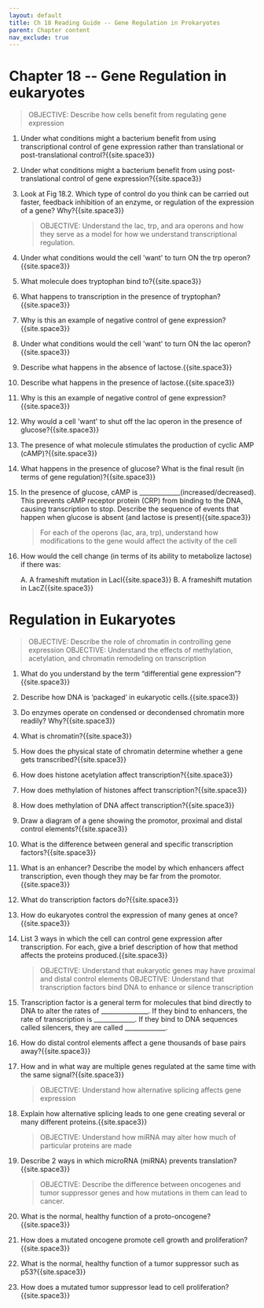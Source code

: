 ```yaml
---
layout: default
title: Ch 18 Reading Guide -- Gene Regulation in Prokaryotes
parent: Chapter content
nav_exclude: true
---
```



# Chapter 18 -- Gene Regulation in eukaryotes

> OBJECTIVE: Describe how cells benefit from regulating gene expression

1. Under what conditions might a bacterium benefit from using transcriptional control of gene expression rather than translational or post-translational control?{{site.space3}}
2. Under what conditions might a bacterium benefit from using post-translational control of gene expression?{{site.space3}}
3. Look at Fig 18.2. Which type of control do you think can be carried out faster, feedback inhibition of an enzyme, or regulation of the expression of a gene? Why?{{site.space3}}

    > OBJECTIVE: Understand the lac, trp, and ara operons and how they serve as a model for how we understand transcriptional regulation.

1. Under what conditions would the cell 'want' to turn ON the trp operon?{{site.space3}}
2. What molecule does tryptophan bind to?{{site.space3}}
3. What happens to transcription in the presence of tryptophan?{{site.space3}}
4. Why is this an example of negative control of gene expression?{{site.space3}}
5. Under what conditions would the cell 'want' to turn ON the lac operon?{{site.space3}}
6. Describe what happens in the absence of lactose.{{site.space3}}
7. Describe what happens in the presence of lactose.{{site.space3}}
8. Why is this an example of negative control of gene expression?{{site.space3}}
9. Why would a cell 'want' to shut off the lac operon in the presence of glucose?{{site.space3}}
10. The presence of what molecule stimulates the production of cyclic AMP (cAMP)?{{site.space3}}
11. What happens in the presence of glucose? What is the final result (in terms of gene regulation)?{{site.space3}}
12. In the presence of glucose, cAMP is _____________(increased/decreased). This prevents cAMP receptor protein (CRP) from binding to the DNA, causing transcription to stop. Describe the sequence of events that happen when glucose is absent (and lactose is present){{site.space3}}

    > For each of the operons (lac, ara, trp), understand how modifications to the gene would affect the activity of the cell

7. How would the cell change (in terms of its ability to metabolize lactose) if there was:

    A. A frameshift mutation in LacI{{site.space3}}
    B. A frameshift mutation in LacZ{{site.space3}}

# Regulation in Eukaryotes

> OBJECTIVE: Describe the role of chromatin in controlling gene expression
> OBJECTIVE: Understand the effects of methylation, acetylation, and chromatin remodeling on transcription

1. What do you understand by the term “differential gene expression”?{{site.space3}}
2. Describe how DNA is ‘packaged’ in eukaryotic cells.{{site.space3}}
3. Do enzymes operate on condensed or decondensed chromatin more readily? Why?{{site.space3}}
4. What is chromatin?{{site.space3}}
2. How does the physical state of chromatin determine whether a gene gets transcribed?{{site.space3}}
3. How does histone acetylation affect transcription?{{site.space3}}
4. How does methylation of histones affect transcription?{{site.space3}}
5. How does methylation of DNA affect transcription?{{site.space3}}
6. Draw a diagram of a gene showing the promotor, proximal and distal control elements?{{site.space3}}
7. What is the difference between general and specific transcription factors?{{site.space3}}
8. What is an enhancer? Describe the model by which enhancers affect transcription, even though they may be far from the promotor.{{site.space3}}
9. What do transcription factors do?{{site.space3}}
10. How do eukaryotes control the expression of many genes at once?{{site.space3}}
11. List 3 ways in which the cell can control gene expression after transcription. For each, give a brief description of how that method affects the proteins produced.{{site.space3}}

    > OBJECTIVE: Understand that eukaryotic genes may have proximal and distal control elements
    > OBJECTIVE: Understand that transcription factors bind DNA to enhance or silence transcription

        
10. Transcription factor is a general term for molecules that bind directly to DNA to alter the rates of \_\_\_\_\_\_\_\_\_\_\_\_\_\_\_. If they bind to enhancers, the rate of transcription is \_\_\_\_\_\_\_\_\_\_\_\_\_. If they bind to DNA sequences called silencers, they are called \_\_\_\_\_\_\_\_\_\_\_\_\_.
11. How do distal control elements affect a gene thousands of base pairs away?{{site.space3}}
12. How and in what way are multiple genes regulated at the same time with the same signal?{{site.space3}}

    > OBJECTIVE: Understand how alternative splicing affects gene expression
      
13. Explain how alternative splicing leads to one gene creating several or many different proteins.{{site.space3}}

    > OBJECTIVE: Understand how miRNA may alter how much of particular proteins are made
        
14. Describe 2 ways in which microRNA (miRNA) prevents translation?{{site.space3}}

    > OBJECTIVE: Describe the difference between oncogenes and tumor suppressor genes and how mutations in them can lead to cancer.
        
15. What is the normal, healthy function of a proto-oncogene?{{site.space3}}
16. How does a mutated oncogene promote cell growth and proliferation?{{site.space3}}
17. What is the normal, healthy function of a tumor suppressor such as p53?{{site.space3}}
18. How does a mutated tumor suppressor lead to cell proliferation?{{site.space3}}
